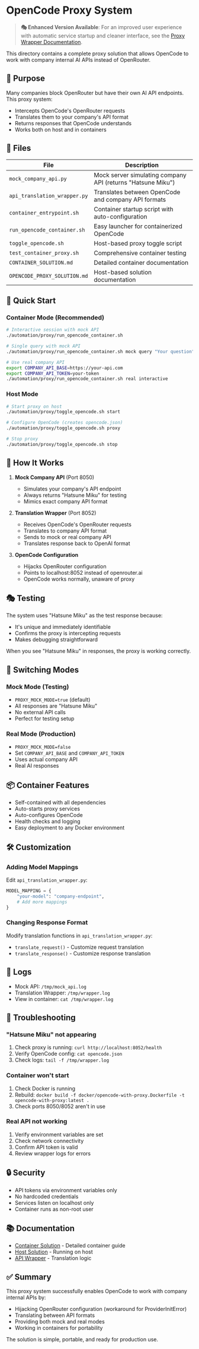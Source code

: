 # OpenCode Proxy System

> **🎭 Enhanced Version Available**: For an improved user experience with automatic service startup and cleaner interface, see the [Proxy Wrapper Documentation](../../docs/features/opencode-proxy-wrapper.md).

This directory contains a complete proxy solution that allows OpenCode to work with company internal AI APIs instead of OpenRouter.

## 🎯 Purpose

Many companies block OpenRouter but have their own AI API endpoints. This proxy system:
- Intercepts OpenCode's OpenRouter requests
- Translates them to your company's API format
- Returns responses that OpenCode understands
- Works both on host and in containers

## 📁 Files

| File | Description |
|------|-------------|
| `mock_company_api.py` | Mock server simulating company API (returns "Hatsune Miku") |
| `api_translation_wrapper.py` | Translates between OpenCode and company API formats |
| `container_entrypoint.sh` | Container startup script with auto-configuration |
| `run_opencode_container.sh` | Easy launcher for containerized OpenCode |
| `toggle_opencode.sh` | Host-based proxy toggle script |
| `test_container_proxy.sh` | Comprehensive container testing |
| `CONTAINER_SOLUTION.md` | Detailed container documentation |
| `OPENCODE_PROXY_SOLUTION.md` | Host-based solution documentation |

## 🚀 Quick Start

### Container Mode (Recommended)
```bash
# Interactive session with mock API
./automation/proxy/run_opencode_container.sh

# Single query with mock API
./automation/proxy/run_opencode_container.sh mock query "Your question"

# Use real company API
export COMPANY_API_BASE=https://your-api.com
export COMPANY_API_TOKEN=your-token
./automation/proxy/run_opencode_container.sh real interactive
```

### Host Mode
```bash
# Start proxy on host
./automation/proxy/toggle_opencode.sh start

# Configure OpenCode (creates opencode.json)
./automation/proxy/toggle_opencode.sh proxy

# Stop proxy
./automation/proxy/toggle_opencode.sh stop
```

## 🔧 How It Works

1. **Mock Company API** (Port 8050)
   - Simulates your company's API endpoint
   - Always returns "Hatsune Miku" for testing
   - Mimics exact company API format

2. **Translation Wrapper** (Port 8052)
   - Receives OpenCode's OpenRouter requests
   - Translates to company API format
   - Sends to mock or real company API
   - Translates response back to OpenAI format

3. **OpenCode Configuration**
   - Hijacks OpenRouter configuration
   - Points to localhost:8052 instead of openrouter.ai
   - OpenCode works normally, unaware of proxy

## 🎭 Testing

The system uses "Hatsune Miku" as the test response because:
- It's unique and immediately identifiable
- Confirms the proxy is intercepting requests
- Makes debugging straightforward

When you see "Hatsune Miku" in responses, the proxy is working correctly.

## 🔄 Switching Modes

### Mock Mode (Testing)
- `PROXY_MOCK_MODE=true` (default)
- All responses are "Hatsune Miku"
- No external API calls
- Perfect for testing setup

### Real Mode (Production)
- `PROXY_MOCK_MODE=false`
- Set `COMPANY_API_BASE` and `COMPANY_API_TOKEN`
- Uses actual company API
- Real AI responses

## 📦 Container Features

- Self-contained with all dependencies
- Auto-starts proxy services
- Auto-configures OpenCode
- Health checks and logging
- Easy deployment to any Docker environment

## 🛠️ Customization

### Adding Model Mappings
Edit `api_translation_wrapper.py`:
```python
MODEL_MAPPING = {
    "your-model": "company-endpoint",
    # Add more mappings
}
```

### Changing Response Format
Modify translation functions in `api_translation_wrapper.py`:
- `translate_request()` - Customize request translation
- `translate_response()` - Customize response translation

## 📝 Logs

- Mock API: `/tmp/mock_api.log`
- Translation Wrapper: `/tmp/wrapper.log`
- View in container: `cat /tmp/wrapper.log`

## 🚨 Troubleshooting

### "Hatsune Miku" not appearing
1. Check proxy is running: `curl http://localhost:8052/health`
2. Verify OpenCode config: `cat opencode.json`
3. Check logs: `tail -f /tmp/wrapper.log`

### Container won't start
1. Check Docker is running
2. Rebuild: `docker build -f docker/opencode-with-proxy.Dockerfile -t opencode-with-proxy:latest .`
3. Check ports 8050/8052 aren't in use

### Real API not working
1. Verify environment variables are set
2. Check network connectivity
3. Confirm API token is valid
4. Review wrapper logs for errors

## 🔒 Security

- API tokens via environment variables only
- No hardcoded credentials
- Services listen on localhost only
- Container runs as non-root user

## 📚 Documentation

- [Container Solution](./CONTAINER_SOLUTION.md) - Detailed container guide
- [Host Solution](./OPENCODE_PROXY_SOLUTION.md) - Running on host
- [API Wrapper](./api_translation_wrapper.py) - Translation logic

## ✅ Summary

This proxy system successfully enables OpenCode to work with company internal APIs by:
- Hijacking OpenRouter configuration (workaround for ProviderInitError)
- Translating between API formats
- Providing both mock and real modes
- Working in containers for portability

The solution is simple, portable, and ready for production use.

